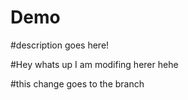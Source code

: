 # Demo

#description goes here!

#Hey whats up
I am modifing herer hehe

#this change goes to the branch
